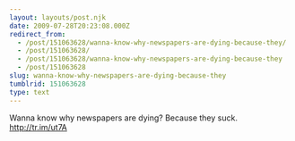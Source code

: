 ```yaml
---
layout: layouts/post.njk
date: 2009-07-28T20:23:08.000Z
redirect_from:
  - /post/151063628/wanna-know-why-newspapers-are-dying-because-they/
  - /post/151063628/
  - /post/151063628/wanna-know-why-newspapers-are-dying-because-they
  - /post/151063628
slug: wanna-know-why-newspapers-are-dying-because-they
tumblrid: 151063628
type: text
---
```

<p>Wanna know why newspapers are dying? Because they suck. <a href="http://tr.im/ut7A">http://tr.im/ut7A</a></p>
